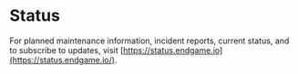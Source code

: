 # Status

For planned maintenance information, incident reports, current status, and to subscribe to updates, visit [https://status.endgame.io](https://status.endgame.io/).